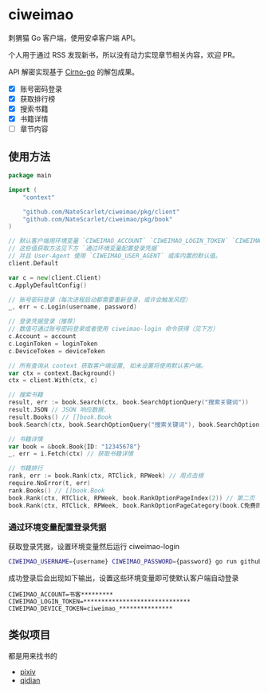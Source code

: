# ciweimao

刺猬猫 Go 客户端，使用安卓客户端 API。

个人用于通过 RSS 发现新书，所以没有动力实现章节相关内容，欢迎 PR。

API 解密实现基于 [Cirno-go](https://github.com/zsakvo/Cirno-go) 的解包成果。

- [x] 账号密码登录
- [x] 获取排行榜
- [x] 搜索书籍
- [x] 书籍详情
- [ ] 章节内容

## 使用方法

```go
package main

import (
    "context"

    "github.com/NateScarlet/ciweimao/pkg/client"
    "github.com/NateScarlet/ciweimao/pkg/book"
)

// 默认客户端用环境变量 `CIWEIMAO_ACCOUNT` `CIWEIMAO_LOGIN_TOKEN` `CIWEIMAO_DEVICE_TOKEN` 登录。
// 这些值获取方法见下方 `通过环境变量配置登录凭据`
// 并且 User-Agent 使用 `CIWEIMAO_USER_AGENT` 或库内置的默认值。
client.Default

var c = new(client.Client)
c.ApplyDefaultConfig()

// 账号密码登录（每次进程启动都需要重新登录，或许会触发风控）
_, err = c.Login(username, password)

// 登录凭据登录（推荐）
// 数值可通过账号密码登录或者使用 ciweimao-login 命令获得（见下方）
c.Account = account
c.LoginToken = loginToken
c.DeviceToken = deviceToken

// 所有查询从 context 获取客户端设置, 如未设置将使用默认客户端。
var ctx = context.Background()
ctx = client.With(ctx, c)

// 搜索书籍
result, err := book.Search(ctx, book.SearchOptionQuery("搜索关键词"))
result.JSON // JSON 响应数据.
result.Books() // []book.Book
book.Search(ctx, book.SearchOptionQuery("搜索关键词"), book.SearchOptionPageIndex(1)) // 获取第二页

// 书籍详情
var book = &book.Book{ID: "12345678"}
_, err = i.Fetch(ctx) // 获取书籍详情

// 书籍排行
rank, err := book.Rank(ctx, RTClick, RPWeek) // 周点击榜
require.NoError(t, err)
rank.Books() // []book.Book
book.Rank(ctx, RTClick, RPWeek, book.RankOptionPageIndex(2)) // 第二页
book.Rank(ctx, RTClick, RPWeek, book.RankOptionPageCategory(book.C免费同人)) // 分类筛选
```

### 通过环境变量配置登录凭据

获取登录凭据，设置环境变量然后运行 ciweimao-login

```bash
CIWEIMAO_USERNAME={username} CIWEIMAO_PASSWORD={password} go run github.com/NateScarlet/ciweimao/cmd/ciweimao-login
```

成功登录后会出现如下输出，设置这些环境变量即可使默认客户端自动登录

```shell
CIWEIMAO_ACCOUNT=书客*********
CIWEIMAO_LOGIN_TOKEN=******************************
CIWEIMAO_DEVICE_TOKEN=ciweimao_***************
```

## 类似项目

都是用来找书的

- [pixiv](https://github.com/NateScarlet/pixiv)
- [qidian](https://github.com/NateScarlet/qidian)
